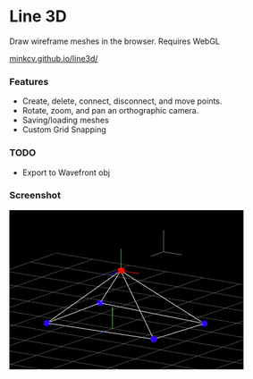 # Line 3D
Draw wireframe meshes in the browser. Requires WebGL

[minkcv.github.io/line3d/](https://minkcv.github.io/line3d/)

### Features
- Create, delete, connect, disconnect, and move points.
- Rotate, zoom, and pan an orthographic camera.
- Saving/loading meshes
- Custom Grid Snapping

### TODO
- Export to Wavefront obj

### Screenshot
![screenshot](./screenshot.PNG)

